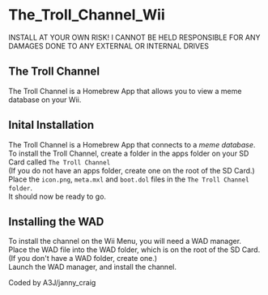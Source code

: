 # The_Troll_Channel_Wii

INSTALL AT YOUR OWN RISK! I CANNOT BE HELD RESPONSIBLE FOR ANY DAMAGES DONE TO ANY EXTERNAL OR INTERNAL DRIVES  

## The Troll Channel

The Troll Channel is a Homebrew App that allows you to view a meme database on your Wii.  

## Inital Installation

The Troll Channel is a Homebrew App that connects to a *meme database*.  
To install the Troll Channel, create a folder in the apps folder on your SD Card called `The Troll Channel`  
(If you do not have an apps folder, create one on the root of the SD Card.)  
Place the `icon.png`, `meta.mxl` and `boot.dol` files in the `The Troll Channel folder`.  
It should now be ready to go.  

## Installing the WAD

To install the channel on the Wii Menu, you will need a WAD manager.  
Place the WAD file into the WAD folder, which is on the root of the SD Card.  
(If you don't have a WAD folder, create one.)  
Launch the WAD manager, and install the channel.  

Coded by A3J/janny_craig  
